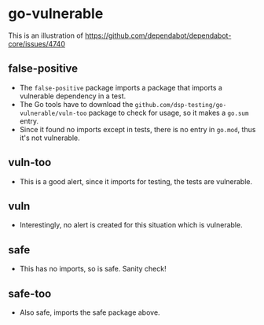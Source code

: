 # go-vulnerable

This is an illustration of https://github.com/dependabot/dependabot-core/issues/4740

## false-positive

- The `false-positive` package imports a package that imports a vulnerable dependency in a test. 
- The Go tools have to download the `github.com/dsp-testing/go-vulnerable/vuln-too` package to check for usage, so it makes a `go.sum` entry.
- Since it found no imports except in tests, there is no entry in `go.mod`, thus it's not vulnerable. 

## vuln-too

- This is a good alert, since it imports for testing, the tests are vulnerable.

## vuln

- Interestingly, no alert is created for this situation which is vulnerable.

## safe

- This has no imports, so is safe. Sanity check!

## safe-too 

- Also safe, imports the safe package above.
